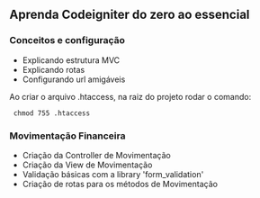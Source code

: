 ## Aprenda Codeigniter do zero ao essencial

### Conceitos e configuração

- Explicando estrutura MVC
- Explicando rotas
- Configurando url amigáveis

Ao criar o arquivo .htaccess, na raiz do projeto rodar o comando:

````
 chmod 755 .htaccess

````

### Movimentação Financeira

- Criação da Controller de Movimentação
- Criação da View de Movimentação
- Validação básicas com a library 'form_validation'
- Criação de rotas para os métodos de Movimentação